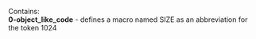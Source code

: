Contains:<br />**0-object_like_code** - defines a macro named SIZE as an abbreviation for the token 1024<br />
